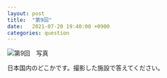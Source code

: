 ```yaml
---
layout: post
title:  "第9回"
date:   2021-07-20 19:40:00 +0900
categories: question
---
```


![第9回　写真](/kokodoko/images/q9.jpg)

日本国内のどこかです。撮影した施設で答えてください。